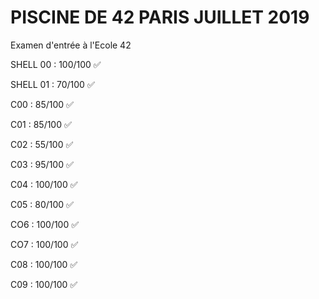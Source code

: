 # PISCINE DE 42 PARIS JUILLET 2019

Examen d'entrée à l'Ecole 42

SHELL 00 : 100/100 :white_check_mark:

SHELL 01 : 70/100 :white_check_mark:

C00 : 85/100 :white_check_mark:

C01 : 85/100 :white_check_mark:

C02 : 55/100 :white_check_mark:

C03 : 95/100 :white_check_mark:

C04 : 100/100 :white_check_mark:

C05 : 80/100 :white_check_mark:

CO6 : 100/100 :white_check_mark:

CO7 : 100/100 :white_check_mark:

C08 : 100/100 :white_check_mark:

C09 : 100/100 :white_check_mark:
